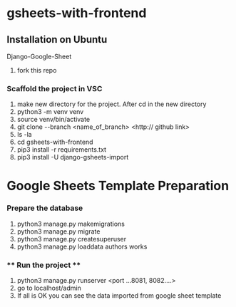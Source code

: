 # gsheets-with-frontend
## Installation on Ubuntu 

Django-Google-Sheet

1) fork this repo

### Scaffold the project in VSC

1) make new directory for the project. After cd in the new directory
2) python3 -m venv venv
3) source venv/bin/activate
4) git clone --branch <name_of_branch> <http:// github link>
5) ls -la
6) cd gsheets-with-frontend
7) pip3 install -r requirements.txt
8) pip3 install -U django-gsheets-import

# Google Sheets Template Preparation

### Prepare the database
1) python3 manage.py makemigrations
2) python3 manage.py migrate
3) python3 manage.py createsuperuser
4) python3 manage.py loaddata authors works

### ** Run the project **
1) python3 manage.py runserver <port ...8081, 8082....>
2) go to localhost/admin 
3) If all is OK you can see the data imported from google sheet template



